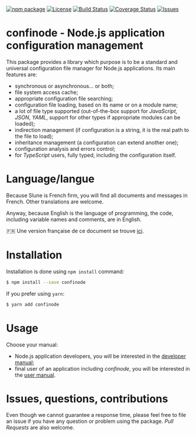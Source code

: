 [![npm package](https://badge.fury.io/js/confinode.svg)](https://www.npmjs.com/package/confinode)
[![License](https://img.shields.io/github/license/slune-org/confinode.svg)](https://github.com/slune-org/confinode/blob/master/LICENSE)
[![Build Status](https://travis-ci.org/slune-org/confinode.svg?branch=master)](https://travis-ci.org/slune-org/confinode)
[![Coverage Status](https://coveralls.io/repos/github/slune-org/confinode/badge.svg?branch=master)](https://coveralls.io/github/slune-org/confinode?branch=master)
[![Issues](https://img.shields.io/github/issues/slune-org/confinode.svg)](https://github.com/slune-org/confinode/issues)

# confinode - Node.js application configuration management

This package provides a library which purpose is to be a standard and universal configuration file manager for Node.js applications. Its main features are:

- synchronous or asynchronous… or both;
- file system access cache;
- appropriate configuration file searching;
- configuration file loading, based on its name or on a module name;
- a lot of file type supported (out-of-the-box support for _JavaScript_, _JSON_, _YAML_, support for other types if appropriate modules can be loaded);
- indirection management (if configuration is a string, it is the real path to the file to load);
- inheritance management (a configuration can extend another one);
- configuration analysis and errors control;
- for _TypeScript_ users, fully typed, including the configuration itself.

# Language/langue

Because Slune is French firm, you will find all documents and messages in French. Other translations are welcome.

Anyway, because English is the language of programming, the code, including variable names and comments, are in English.

:fr: Une version française de ce document se trouve [ici](doc/fr/README.md).

# Installation

Installation is done using `npm install` command:

```bash
$ npm install --save confinode
```

If you prefer using `yarn`:

```bash
$ yarn add confinode
```

# Usage

Choose your manual:

- Node.js application developers, you will be interested in the [developer manual](doc/en/devmanual.md);
- final user of an application including _confinode_, you will be interested in the [user manual](doc/en/usermanual.md).

# Issues, questions, contributions

Even though we cannot guarantee a response time, please feel free to file an issue if you have any question or problem using the package. _Pull Requests_ are also welcome.
